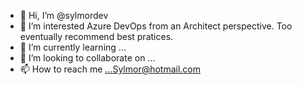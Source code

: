 - 👋 Hi, I’m @sylmordev
- 👀 I’m interested Azure DevOps from an Architect perspective.  Too eventually recommend best pratices.
- 🌱 I’m currently learning ...
- 💞️ I’m looking to collaborate on ...
- 📫 How to reach me ...Sylmor@hotmail.com

<!---
sylmordev/sylmordev is a ✨ special ✨ repository because its `README.md` (this file) appears on your GitHub profile.
You can click the Preview link to take a look at your changes.
--->
